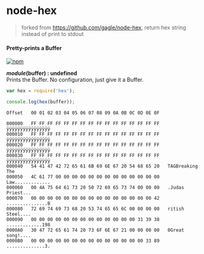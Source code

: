 node-hex
===

> forked from https://github.com/gagle/node-hex, return hex string instead of print to stdout

#### Pretty-prints a Buffer ####

[![npm][npm-image]][npm-url]

___module_(buffer) : undefined__  
Prints the Buffer. No configuration, just give it a Buffer.

```javascript
var hex = require('hex');

console.log(hex(buffer));
```

```
Offset   00 01 02 03 04 05 06 07 08 09 0A 0B 0C 0D 0E 0F

000000   FF FF FF FF FF FF FF FF FF FF FF FF FF FF FF FF   ÿÿÿÿÿÿÿÿÿÿÿÿÿÿÿÿ
000010   FF FF FF FF FF FF FF FF FF FF FF FF FF FF FF FF   ÿÿÿÿÿÿÿÿÿÿÿÿÿÿÿÿ
000020   FF FF FF FF FF FF FF FF FF FF FF FF FF FF FF FF   ÿÿÿÿÿÿÿÿÿÿÿÿÿÿÿÿ
000030   FF FF FF FF FF FF FF FF FF FF FF FF FF FF FF FF   ÿÿÿÿÿÿÿÿÿÿÿÿÿÿÿÿ
000040   54 41 47 42 72 65 61 6B 69 6E 67 20 54 68 65 20   TAGBreaking The
000050   4C 61 77 00 00 00 00 00 00 00 00 00 00 00 00 00   Law.............
000060   00 4A 75 64 61 73 20 50 72 69 65 73 74 00 00 00   .Judas Priest...
000070   00 00 00 00 00 00 00 00 00 00 00 00 00 00 00 42   ...............B
000080   72 69 74 69 73 68 20 53 74 65 65 6C 00 00 00 00   ritish Steel....
000090   00 00 00 00 00 00 00 00 00 00 00 00 00 31 39 38   .............198
0000A0   30 47 72 65 61 74 20 73 6F 6E 67 21 00 00 00 00   0Great song!....
0000B0   00 00 00 00 00 00 00 00 00 00 00 00 00 00 33 89   ..............3.
```

[npm-image]: http://img.shields.io/npm/v/node-hex.svg?style=flat
[npm-url]: https://npmjs.org/package/node-hex
